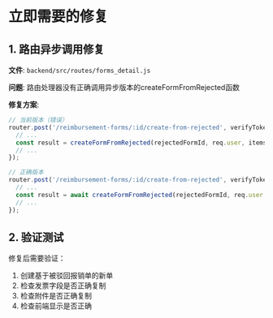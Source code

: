 # 立即需要的修复

## 1. 路由异步调用修复

**文件**: `backend/src/routes/forms_detail.js`

**问题**: 路由处理器没有正确调用异步版本的createFormFromRejected函数

**修复方案**:
```javascript
// 当前版本（错误）
router.post('/reimbursement-forms/:id/create-from-rejected', verifyToken, (req, res) => {
  // ...
  const result = createFormFromRejected(rejectedFormId, req.user, items, statusFlag);
  // ...
});

// 正确版本
router.post('/reimbursement-forms/:id/create-from-rejected', verifyToken, async (req, res) => {
  // ...
  const result = await createFormFromRejected(rejectedFormId, req.user, items, statusFlag);
  // ...
});
```

## 2. 验证测试

修复后需要验证：
1. 创建基于被驳回报销单的新单
2. 检查发票字段是否正确复制
3. 检查附件是否正确复制
4. 检查前端显示是否正确

